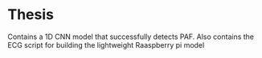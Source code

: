 # Thesis

Contains a 1D CNN model that successfully detects PAF.
Also contains the ECG script for building the lightweight Raaspberry pi model
